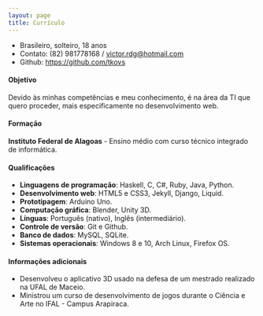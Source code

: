 ```yaml
---
layout: page
title: Currículo
---
```


- Brasileiro, solteiro, 18 anos
- Contato: (82) 981778168 / victor.rdg@hotmail.com
- Github: https://github.com/tkovs

#### Objetivo

Devido às minhas competências e meu conhecimento, é na área da TI que quero proceder, mais
especificamente no desenvolvimento web.

#### Formação

**Instituto Federal de Alagoas** - Ensino médio com curso técnico integrado de informática.

#### Qualificações

- **Linguagens de programação**: Haskell, C, C#, Ruby, Java, Python.
- **Desenvolvimento web**: HTML5 e CSS3, Jekyll, Django, Liquid.
- **Prototipagem**: Arduino Uno.
- **Computação gráfica**: Blender, Unity 3D.
- **Línguas**: Português (nativo), Inglês (intermediário).
- **Controle de versão**: Git e Github.
- **Banco de dados**: MySQL, SQLite.
- **Sistemas operacionais**: Windows 8 e 10, Arch Linux, Firefox OS.

#### Informações adicionais

- Desenvolveu o aplicativo 3D usado na defesa de um mestrado realizado na UFAL de Maceio.
- Ministrou um curso de desenvolvimento de jogos durante o Ciência e Arte no IFAL - Campus Arapiraca.
